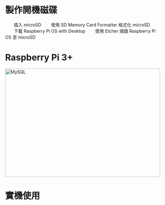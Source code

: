 <h1>製作開機磁碟</h1>
　　插入 microSD
　　使用 SD Memory Card Formatter 格式化 microSD
　　下載 Raspberry Pi OS with Desktop
　　使用 Etcher 燒錄 Raspberry Pi OS 至 microSD
<h1>Raspberry Pi 3+</h1>
<img src="https://user-images.githubusercontent.com/97188330/157580453-fab0518d-36d2-4de5-960d-09e73c6a2893.jpg" width="500" height="350" alt="MySQL"/><br/>
<h1>實機使用</h1>
